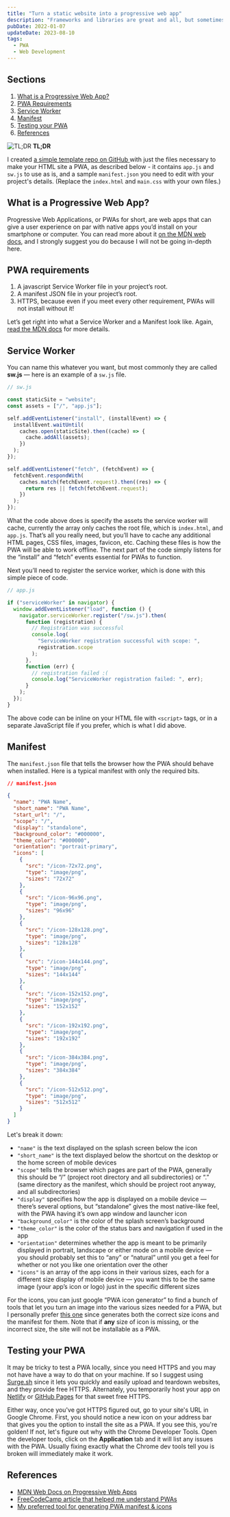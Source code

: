```yaml
---
title: "Turn a static website into a progressive web app"
description: "Frameworks and libraries are great and all, but sometimes you just want to make a simple website with only HTML, CSS and JavaScript — maybe without the latter even. When making a PWA, it’s common to use a framework like Vue or a library like Workbox, which requires a bundler like Webpack. In truth, that’s completely unnecessary!"
pubDate: 2022-01-07
updateDate: 2023-08-10
tags:
  - PWA
  - Web Development
---
```


## Sections

1. [What is a Progressive Web App?](#what)
2. [PWA Requirements](#req)
3. [Service Worker](#worker)
4. [Manifest](#manifest)
5. [Testing your PWA](#test)
6. [References](#ref)

<div>
  <div class="info">
    <span>
      <img src="/assets/info.svg" class="info-icon" loading="eager" decoding="async" alt="TL;DR" />
      <b>TL;DR</b>
    </span>
    <p>
      I created <a href="https://github.com/fullmetalbrackets/pwa-template" target="_blank">a simple template repo on GitHub </a> with just the files necessary to make your HTML site a PWA, as described below - it contains <code>app.js</code> and <code>sw.js</code> to use as is, and a sample <code>manifest.json</code> you need to edit with your project's details. (Replace the <code>index.html</code> and <code>main.css</code> with your own files.)
    </p>
  </div>
</div>

<div id='what'/>

## What is a Progressive Web App?

Progressive Web Applications, or PWAs for short, are web apps that can give a user experience on par with native apps you’d install on your smartphone or computer. You can read more about it <a href="https://developer.mozilla.org/en-US/docs/Web/Progressive_web_apps" target="_blank">on the MDN web docs</a>, and I strongly suggest you do because I will not be going in-depth here.

<div id='req'/>

## PWA requirements

1. A javascript Service Worker file in your project’s root.
2. A manifest JSON file in your project’s root.
3. HTTPS, because even if you meet every other requirement, PWAs will not install without it!

Let’s get right into what a Service Worker and a Manifest look like. Again, <a href="https://developer.mozilla.org/en-US/docs/Web/Progressive_web_apps" target="_blank">read the MDN docs</a> for more details.

<div id='worker'/>

## Service Worker

You can name this whatever you want, but most commonly they are called **sw.js** — here is an example of a `sw.js` file.

```js
// sw.js

const staticSite = "website";
const assets = ["/", "app.js"];

self.addEventListener("install", (installEvent) => {
  installEvent.waitUntil(
    caches.open(staticSite).then((cache) => {
      cache.addAll(assets);
    })
  );
});

self.addEventListener("fetch", (fetchEvent) => {
  fetchEvent.respondWith(
    caches.match(fetchEvent.request).then((res) => {
      return res || fetch(fetchEvent.request);
    })
  );
});
```

What the code above does is specify the assets the service worker will cache, currently the array only caches the root file, which is `index.html`, and `app.js`. That’s all you really need, but you’ll have to cache any additional HTML pages, CSS files, images, favicon, etc. Caching these files is how the PWA will be able to work offline. The next part of the code simply listens for the “install” and “fetch” events essential for PWAs to function.

Next you’ll need to register the service worker, which is done with this simple piece of code.

```js
// app.js

if ("serviceWorker" in navigator) {
  window.addEventListener("load", function () {
    navigator.serviceWorker.register("/sw.js").then(
      function (registration) {
        // Registration was successful
        console.log(
          "ServiceWorker registration successful with scope: ",
          registration.scope
        );
      },
      function (err) {
        // registration failed :(
        console.log("ServiceWorker registration failed: ", err);
      }
    );
  });
}
```

The above code can be inline on your HTML file with `<script>` tags, or in a separate JavaScript file if you prefer, which is what I did above.

<div id='manifest'/>

## Manifest

The `manifest.json` file that tells the browser how the PWA should behave when installed. Here is a typical manifest with only the required bits.

```json
// manifest.json

{
  "name": "PWA Name",
  "short_name": "PWA Name",
  "start_url": "/",
  "scope": "/",
  "display": "standalone",
  "background_color": "#000000",
  "theme_color": "#000000",
  "orientation": "portrait-primary",
  "icons": [
    {
      "src": "/icon-72x72.png",
      "type": "image/png",
      "sizes": "72x72"
    },
    {
      "src": "/icon-96x96.png",
      "type": "image/png",
      "sizes": "96x96"
    },
    {
      "src": "/icon-128x128.png",
      "type": "image/png",
      "sizes": "128x128"
    },
    {
      "src": "/icon-144x144.png",
      "type": "image/png",
      "sizes": "144x144"
    },
    {
      "src": "/icon-152x152.png",
      "type": "image/png",
      "sizes": "152x152"
    },
    {
      "src": "/icon-192x192.png",
      "type": "image/png",
      "sizes": "192x192"
    },
    {
      "src": "/icon-384x384.png",
      "type": "image/png",
      "sizes": "384x384"
    },
    {
      "src": "/icon-512x512.png",
      "type": "image/png",
      "sizes": "512x512"
    }
  ]
}
```

Let's break it down:

- `"name"` is the text displayed on the splash screen below the icon
- `"short_name"` is the text displayed below the shortcut on the desktop or the home screen of mobile devices
- `"scope"` tells the browser which pages are part of the PWA, generally this should be “/” (project root directory and all subdirectories) or “.” (same directory as the manifest, which should be project root anyway, and all subdirectories)
- `"display"` specifies how the app is displayed on a mobile device — there’s several options, but “standalone” gives the most native-like feel, with the PWA having it’s own app window and launcher icon
- `"background_color"` is the color of the splash screen’s background
- `"theme_color"` is the color of the status bars and navigation if used in the app
- `"orientation"` determines whether the app is meant to be primarily displayed in portrait, landscape or either mode on a mobile device — you should probably set this to “any” or “natural” until you get a feel for whether or not you like one orientation over the other
- `"icons"` is an array of the app icons in their various sizes, each for a different size display of mobile device — you want this to be the same image (your app’s icon or logo) just in the specific different sizes

For the icons, you can just google “PWA icon generator” to find a bunch of tools that let you turn an image into the various sizes needed for a PWA, but I personally prefer <a href="https://www.simicart.com/manifest-generator.html/" target="_blank">this one</a> since generates both the correct size icons and the manifest for them. Note that if **any** size of icon is missing, or the incorrect size, the site will not be installable as a PWA.

<div id='test'/>

## Testing your PWA

It may be tricky to test a PWA locally, since you need HTTPS and you may not have have a way to do that on your machine. If so I suggest using <a href="https://surge.sh" target="_blank">Surge.sh</a> since it lets you quickly and easily upload and teardown websites, and they provide free HTTPS. Alternately, you temporarily host your app on <a href="https://netlify.com" target="_blank">Netlify</a> or <a href="https://pages.github.com/" target="_blank">GitHub Pages</a> for that sweet free HTTPS.

Either way, once you've got HTTPS figured out, go to your site's URL in Google Chrome. First, you should notice a new icon on your address bar that gives you the option to install the site as a PWA. If you see this, you're golden! If not, let's figure out why with the Chrome Developer Tools. Open the developer tools, click on the **Application** tab and it will list any issues with the PWA. Usually fixing exactly what the Chrome dev tools tell you is broken will immediately make it work.

<div id='ref'/>

## References

- <a href="https://developer.mozilla.org/en-US/docs/Web/Progressive_web_apps" target="_blank">MDN Web Docs on Progressive Web Apps</a>
- <a href="https://www.freecodecamp.org/news/build-a-pwa-from-scratch-with-html-css-and-javascript/" target="_blank">FreeCodeCamp article that helped me understand PWAs</a>
- <a href="https://www.simicart.com/manifest-generator.html/" target="_blank">My preferred tool for generating PWA manifest & icons</a>
